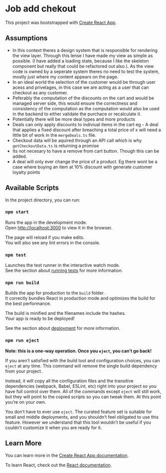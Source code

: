 # Job add chekout

This project was bootstrapped with [Create React App](https://github.com/facebook/create-react-app).

## Assumptions

 - In this context theres a design system that is responsible for rendering the view layer. Through this lense I have made my view as simple as possible. (I have added a loading state, because I like the skeleton component but really that could be refactored out also.). As the view code is owned by a seperate system theres no need to test the system, mostly just where my content appears on the page. 
 - In an ideal world the selection of the customer would be through user acess and privelages, in this case we are acting as a user that can checkout as any customer. 
 - Peferably the computation of the discounts on the cart and would be managed server side, this would ensure the correctness and consistency of the computation as the computation would also be used in the backend to either validate the purchace or recalculate it.
 - Potentially there will be more deal types and more products
 - Deals can only apply discounts to indiviual items in the cart eg - A deal that applies a fixed discount after breaching a total price of x will need a little bit of work in the `mergeDeals.ts` file.
 - Checkout data will be aquired through an API call which is why `getCheckoutData.ts` is returning a promise
 - Its not necesary to have a remove from cart button. Though this can be added.  
 - A deal will only ever change the price of a product. Eg there wont be a case where buying an item at 10% discount with generate customer loyalty points

## Available Scripts

In the project directory, you can run:

### `npm start`

Runs the app in the development mode.\
Open [http://localhost:3000](http://localhost:3000) to view it in the browser.

The page will reload if you make edits.\
You will also see any lint errors in the console.

### `npm test`

Launches the test runner in the interactive watch mode.\
See the section about [running tests](https://facebook.github.io/create-react-app/docs/running-tests) for more information.

### `npm run build`

Builds the app for production to the `build` folder.\
It correctly bundles React in production mode and optimizes the build for the best performance.

The build is minified and the filenames include the hashes.\
Your app is ready to be deployed!

See the section about [deployment](https://facebook.github.io/create-react-app/docs/deployment) for more information.

### `npm run eject`

**Note: this is a one-way operation. Once you `eject`, you can’t go back!**

If you aren’t satisfied with the build tool and configuration choices, you can `eject` at any time. This command will remove the single build dependency from your project.

Instead, it will copy all the configuration files and the transitive dependencies (webpack, Babel, ESLint, etc) right into your project so you have full control over them. All of the commands except `eject` will still work, but they will point to the copied scripts so you can tweak them. At this point you’re on your own.

You don’t have to ever use `eject`. The curated feature set is suitable for small and middle deployments, and you shouldn’t feel obligated to use this feature. However we understand that this tool wouldn’t be useful if you couldn’t customize it when you are ready for it.

## Learn More

You can learn more in the [Create React App documentation](https://facebook.github.io/create-react-app/docs/getting-started).

To learn React, check out the [React documentation](https://reactjs.org/).
